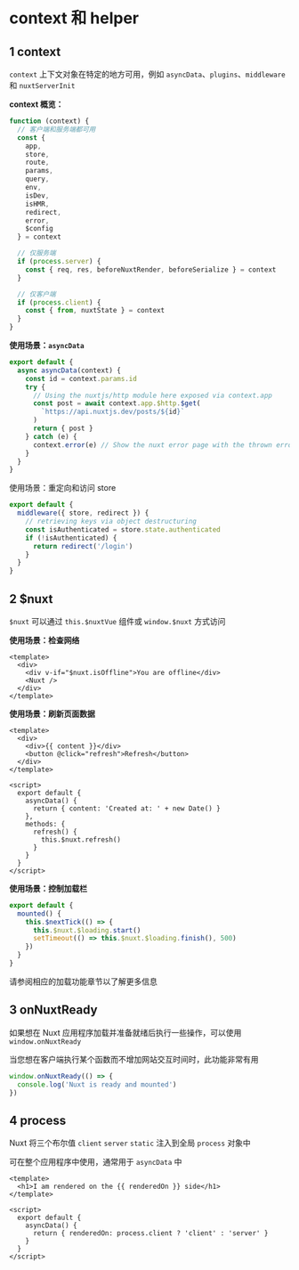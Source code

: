 # context 和 helper

## 1 context

`context` 上下文对象在特定的地方可用，例如 `asyncData`、`plugins`、`middleware` 和 `nuxtServerInit`

**context 概览：**

```js
function (context) {
  // 客户端和服务端都可用
  const {
    app,
    store,
    route,
    params,
    query,
    env,
    isDev,
    isHMR,
    redirect,
    error,
    $config
  } = context

  // 仅服务端
  if (process.server) {
    const { req, res, beforeNuxtRender, beforeSerialize } = context
  }

  // 仅客户端
  if (process.client) {
    const { from, nuxtState } = context
  }
}
```

**使用场景：`asyncData`**

```js
export default {
  async asyncData(context) {
    const id = context.params.id
    try {
      // Using the nuxtjs/http module here exposed via context.app
      const post = await context.app.$http.$get(
        `https://api.nuxtjs.dev/posts/${id}`
      )
      return { post }
    } catch (e) {
      context.error(e) // Show the nuxt error page with the thrown error
    }
  }
}
```

使用场景：重定向和访问 store

```js
export default {
  middleware({ store, redirect }) {
    // retrieving keys via object destructuring
    const isAuthenticated = store.state.authenticated
    if (!isAuthenticated) {
      return redirect('/login')
    }
  }
}
```

## 2 $nuxt

`$nuxt` 可以通过 `this.$nuxtVue` 组件或 `window.$nuxt` 方式访问

**使用场景：检查网络**

```vue
<template>
  <div>
    <div v-if="$nuxt.isOffline">You are offline</div>
    <Nuxt />
  </div>
</template>
```

**使用场景：刷新页面数据**

```vue
<template>
  <div>
    <div>{{ content }}</div>
    <button @click="refresh">Refresh</button>
  </div>
</template>

<script>
  export default {
    asyncData() {
      return { content: 'Created at: ' + new Date() }
    },
    methods: {
      refresh() {
        this.$nuxt.refresh()
      }
    }
  }
</script>
```

**使用场景：控制加载栏**

```js
export default {
  mounted() {
    this.$nextTick(() => {
      this.$nuxt.$loading.start()
      setTimeout(() => this.$nuxt.$loading.finish(), 500)
    })
  }
}
```

请参阅相应的加载功能章节以了解更多信息

## 3 onNuxtReady

如果想在 Nuxt 应用程序加载并准备就绪后执行一些操作，可以使用 `window.onNuxtReady`

当您想在客户端执行某个函数而不增加网站交互时间时，此功能非常有用

```js
window.onNuxtReady(() => {
  console.log('Nuxt is ready and mounted')
})
```

## 4 process

Nuxt 将三个布尔值 `client` `server` `static` 注入到全局 `process` 对象中

可在整个应用程序中使用，通常用于 `asyncData` 中

```vue
<template>
  <h1>I am rendered on the {{ renderedOn }} side</h1>
</template>

<script>
  export default {
    asyncData() {
      return { renderedOn: process.client ? 'client' : 'server' }
    }
  }
</script>
```
